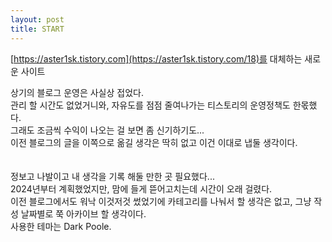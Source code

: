 ```yaml
---
layout: post
title: START
---
```

[https://aster1sk.tistory.com](https://aster1sk.tistory.com/18)를 대체하는 새로운 사이트

상기의 블로그 운영은 사실상 접었다.<br />
관리 할 시간도 없었거니와, 자유도를 점점 줄여나가는 티스토리의 운영정책도 한몫했다.<br />
그래도 조금씩 수익이 나오는 걸 보면 좀 신기하기도...<br />
이전 블로그의 글을 이쪽으로 옮길 생각은 딱히 없고 이건 이대로 냅둘 생각이다.<br />
<br />
<br />
정보고 나발이고 내 생각을 기록 해둘 만한 곳 필요했다...<br />
2024년부터 계획했었지만, 맘에 들게 뜯어고치는데 시간이 오래 걸렸다.<br />
이전 블로그에서도 워낙 이것저것 썼었기에 카테고리를 나눠서 할 생각은 없고, 그냥 작성 날짜별로 쭉 아카이브 할 생각이다.<br />
사용한 테마는 Dark Poole.<br />
<br />
